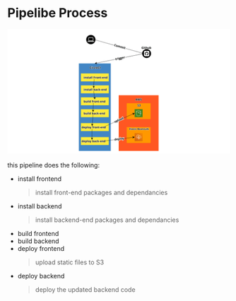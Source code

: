 # Pipelibe Process

![pipeline](images/pipeline.png)

this  pipeline does the following:
- install frontend
    > install front-end packages and dependancies
- install backend
    > install backend-end packages and dependancies
- build frontend
- build backend
- deploy frontend
    > upload static files to S3
- deploy backend
    > deploy the updated backend code
    